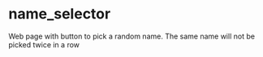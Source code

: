 # name_selector
Web page with button to pick a random name. The same name will not be picked twice in a row
